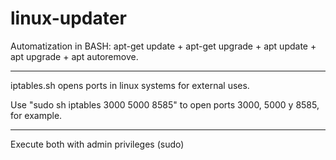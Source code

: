 # linux-updater

Automatization in BASH: apt-get update + apt-get upgrade + apt update + apt upgrade + apt autoremove.

------------------------------------------------------------------------------------------------------------------

iptables.sh opens ports in linux systems for external uses.

Use "sudo sh iptables 3000 5000 8585" to open ports 3000, 5000 y 8585, for example.

------------------------------------------------------------------------------------------------------------------

Execute both with admin privileges (sudo)
